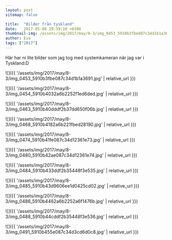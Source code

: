 ```yaml
---
layout: post
sitemap: false

title:  "Bilder från tyskland"
date:   2017-05-08 20:39:10 +0100
thumbnail-img: /assets/img/2017/may/8-3/img_0453_5910b3fbe087c34d1b1a3691.jpg
author: Eva
tags: ["2017"]
---
```


Här har ni lite bilder som jag tog med systemkameran när jag var i Tyskland:D

![]({{ '/assets/img/2017/may/8-3/img_0453_5910b3fbe087c34d1b1a3691.jpg'  | relative_url }})

![]({{ '/assets/img/2017/may/8-3/img_0454_5910b4032a6b2252f1ed6ded.jpg'  | relative_url }})

![]({{ '/assets/img/2017/may/8-3/img_0463_5910b40dddf2b37dd650f06b.jpg'  | relative_url }})

![]({{ '/assets/img/2017/may/8-3/img_0468_5910b4182a6b221fbed28190.jpg'  | relative_url }})

![]({{ '/assets/img/2017/may/8-3/img_0474_5910b41fe087c34d12361e73.jpg'  | relative_url }})

![]({{ '/assets/img/2017/may/8-3/img_0480_5910b42ae087c34d12361e74.jpg'  | relative_url }})

![]({{ '/assets/img/2017/may/8-3/img_0484_5910b433ddf2b35448f3e535.jpg'  | relative_url }})

![]({{ '/assets/img/2017/may/8-3/img_0485_5910b43d9606ee1d0425cd02.jpg'  | relative_url }})

![]({{ '/assets/img/2017/may/8-3/img_0486_5910b4462a6b2252a6f1476b.jpg'  | relative_url }})

![]({{ '/assets/img/2017/may/8-3/img_0488_5910b44cddf2b35448f3e536.jpg'  | relative_url }})

![]({{ '/assets/img/2017/may/8-3/img_0491_5910b455e087c34d3cd6d0c8.jpg'  | relative_url }})

